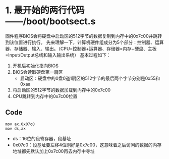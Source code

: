 # 1. 最开始的两行代码——/boot/bootsect.s

固件程序BIOS会将硬盘中启动区的512字节的数据复制到内存中的0x7c00并跳转到该位置进行执行。
先来理解一下，计算机硬件组成分为5个部分：控制器、运算器、存储器、输入、输出。（CPU=控制器+运算器、存储器=内存+硬盘、主板=Input/Output总线和输入输出系统）
基本过程如下：
1. 开机后初始化指向BIOS
2. BIOS会读取硬盘第一扇区
    - 启动区：硬盘中的0盘0道1扇区的512字节的最后两个字节分别是0x55和0xaa
3. 将启动区的512字节的数据加载到内存中的0x7c00
4. CPU跳转到内存中的0x7c00位置

## Code

```
mov ax,0x07c0
mov ds,ax
```
- ds：16位的段寄存器，段基址
- 0x07c0：段基址要左移4位刚好是0x7c00，这意味着之后访问的数据的内存地址都先默认加上0x7c00再去内存中寻址
